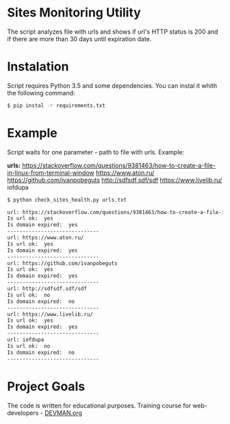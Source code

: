 # Sites Monitoring Utility

The script analyzes file with urls and shows if url's HTTP status is 200
and if there are more than 30 days until expiration date. 

# Instalation

Script requires Python 3.5 and some dependencies. You can instal it whith the following command:

```bash
$ pip instal -r requirements.txt
```   

# Example

Script waits for one parameter - path to file with urls. Example:

**urls:**
https://stackoverflow.com/questions/9381463/how-to-create-a-file-in-linux-from-terminal-window
https://www.aton.ru/
https://github.com/ivanpobeguts
http://sdfsdf.sdf/sdf
https://www.livelib.ru/
iofdupa

```bash
$ python check_sites_health.py urls.txt

url: https://stackoverflow.com/questions/9381463/how-to-create-a-file-in-linux-from-terminal-window
Is url ok:  yes
Is domain expired:  yes
------------------------------
url: https://www.aton.ru/
Is url ok:  yes
Is domain expired:  yes
------------------------------
url: https://github.com/ivanpobeguts
Is url ok:  yes
Is domain expired:  yes
------------------------------
url: http://sdfsdf.sdf/sdf
Is url ok:  no
Is domain expired:  no
------------------------------
url: https://www.livelib.ru/
Is url ok:  yes
Is domain expired:  yes
------------------------------
url: iofdupa
Is url ok:  no
Is domain expired:  no
------------------------------

```

# Project Goals

The code is written for educational purposes. Training course for web-developers - [DEVMAN.org](https://devman.org)

